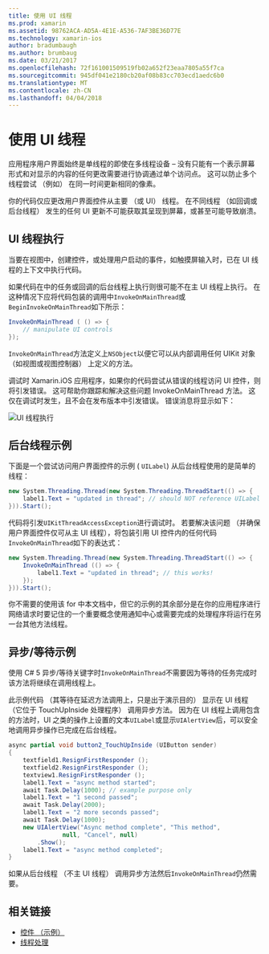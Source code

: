 ```yaml
---
title: 使用 UI 线程
ms.prod: xamarin
ms.assetid: 98762ACA-AD5A-4E1E-A536-7AF3BE36D77E
ms.technology: xamarin-ios
author: bradumbaugh
ms.author: brumbaug
ms.date: 03/21/2017
ms.openlocfilehash: 72f161001509519fb02a652f23eaa7805a55f7ca
ms.sourcegitcommit: 945df041e2180cb20af08b83cc703ecd1aedc6b0
ms.translationtype: MT
ms.contentlocale: zh-CN
ms.lasthandoff: 04/04/2018
---
```

# <a name="working-with-the-ui-thread"></a>使用 UI 线程

应用程序用户界面始终是单线程的即使在多线程设备 – 没有只能有一个表示屏幕形式和对显示的内容的任何更改需要进行协调通过单个访问点。 这可以防止多个线程尝试 （例如） 在同一时间更新相同的像素。

你的代码仅应更改用户界面控件从主要 （或 UI） 线程。 在不同线程 （如回调或后台线程） 发生的任何 UI 更新不可能获取其呈现到屏幕，或甚至可能导致崩溃。

## <a name="ui-thread-execution"></a>UI 线程执行

当要在视图中，创建控件，或处理用户启动的事件，如触摸屏输入时，已在 UI 线程的上下文中执行代码。

如果代码在中的任务或回调的后台线程上执行则很可能不在主 UI 线程上执行。 在这种情况下应将代码包装的调用中`InvokeOnMainThread`或`BeginInvokeOnMainThread`如下所示：

```csharp
InvokeOnMainThread ( () => {
    // manipulate UI controls
});
```

`InvokeOnMainThread`方法定义上`NSObject`以便它可以从内部调用任何 UIKit 对象 （如视图或视图控制器） 上定义的方法。

调试时 Xamarin.iOS 应用程序，如果你的代码尝试从错误的线程访问 UI 控件，则将引发错误。 这可帮助你跟踪和解决这些问题 InvokeOnMainThread 方法。 这仅在调试时发生，且不会在发布版本中引发错误。 错误消息将显示如下：

 ![](ui-thread-images/image10.png "UI 线程执行")

 <a name="Background_Thread_Example" />


## <a name="background-thread-example"></a>后台线程示例

下面是一个尝试访问用户界面控件的示例 ( `UILabel`) 从后台线程使用的是简单的线程：

```csharp
new System.Threading.Thread(new System.Threading.ThreadStart(() => {
    label1.Text = "updated in thread"; // should NOT reference UILabel on background thread!
})).Start();
```

代码将引发`UIKitThreadAccessException`进行调试时。 若要解决该问题 （并确保用户界面控件仅可从主 UI 线程），将包装引用 UI 控件内的任何代码`InvokeOnMainThread`如下的表达式：

```csharp
new System.Threading.Thread(new System.Threading.ThreadStart(() => {
    InvokeOnMainThread (() => {
        label1.Text = "updated in thread"; // this works!
    });
})).Start();
```

你不需要的使用该 for 中本文档中，但它的示例的其余部分是在你的应用程序进行网络请求时要记住的一个重要概念使用通知中心或需要完成的处理程序将运行在另一台其他方法线程。

 <a name="Async_Await_Example" />


## <a name="asyncawait-example"></a>异步/等待示例

使用 C# 5 异步/等待关键字时`InvokeOnMainThread`不需要因为等待的任务完成时该方法将继续在调用线程上。

此示例代码 （其等待在延迟方法调用上，只是出于演示目的） 显示在 UI 线程 （它位于 TouchUpInside 处理程序） 调用异步方法。 因为在 UI 线程上调用包含的方法时，UI 之类的操作上设置的文本`UILabel`或显示`UIAlertView`后，可以安全地调用异步操作已完成在后台线程。

```csharp
async partial void button2_TouchUpInside (UIButton sender)
{
    textfield1.ResignFirstResponder ();
    textfield2.ResignFirstResponder ();
    textview1.ResignFirstResponder ();
    label1.Text = "async method started";
    await Task.Delay(1000); // example purpose only
    label1.Text = "1 second passed";
    await Task.Delay(2000);
    label1.Text = "2 more seconds passed";
    await Task.Delay(1000);
    new UIAlertView("Async method complete", "This method", 
               null, "Cancel", null)
        .Show();
    label1.Text = "async method completed";
}
```

如果从后台线程 （不主 UI 线程） 调用异步方法然后`InvokeOnMainThread`仍然需要。


## <a name="related-links"></a>相关链接

- [控件 （示例）](https://developer.xamarin.com/samples/Controls/)
- [线程处理](~/ios/app-fundamentals/threading.md)
